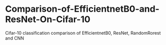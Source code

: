# Comparison-of-EfficientnetB0-and-ResNet-On-Cifar-10
Cifar-10 classification comparison of EfficientnetB0, ResNet, RandomRorest and CNN
